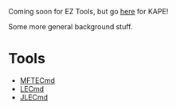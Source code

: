 Coming soon for EZ Tools, but go [here](https://ericzimmerman.github.io/KapeDocs/) for KAPE!

Some more general background stuff.

# Tools



- [MFTECmd](/documentation/MFTECmd)
- [LECmd](documentation/LECmd)
- [JLECmd](https://ericzimmerman.github.io/documentation/JLECmd)